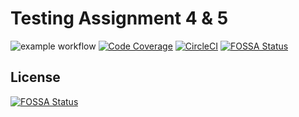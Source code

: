 # Testing Assignment 4 & 5

![example workflow](https://github.com/MagicanFury/Testing-Assignment-4/actions/workflows/buildtest.yml/badge.svg)
[![Code Coverage](https://codecov.io/gh/MagicanFury/Testing-Assignment-4/graph/badge.svg?token=ZLBTHVZ8AP)](https://codecov.io/gh/MagicanFury/Testing-Assignment-4)
[![CircleCI](https://dl.circleci.com/status-badge/img/circleci/DmVhr5WiMRq4aLrt4RVPaK/1MsieSg3rfcf3M6rS3JgP/tree/master.svg?style=svg)](https://dl.circleci.com/status-badge/redirect/circleci/DmVhr5WiMRq4aLrt4RVPaK/1MsieSg3rfcf3M6rS3JgP/tree/master)
[![FOSSA Status](https://app.fossa.com/api/projects/git%2Bgithub.com%2FMagicanFury%2FTesting-Assignment-4.svg?type=shield)](https://app.fossa.com/projects/git%2Bgithub.com%2FMagicanFury%2FTesting-Assignment-4?ref=badge_shield)


## License
[![FOSSA Status](https://app.fossa.com/api/projects/git%2Bgithub.com%2FMagicanFury%2FTesting-Assignment-4.svg?type=large)](https://app.fossa.com/projects/git%2Bgithub.com%2FMagicanFury%2FTesting-Assignment-4?ref=badge_large)
